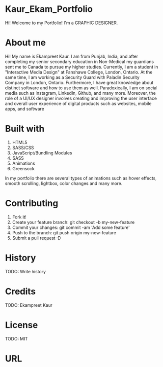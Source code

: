 # Kaur_Ekam_Portfolio
Hi! Welcome to my Portfolio! I'm a GRAPHIC DESIGNER.

# About me

Hi! My name is Ekampreet Kaur. I am from Punjab, India, and after completing my senior secondary education in Non-Medical my guardians sent me to Canada to pursue my higher studies. Currently, I am a student in "Interactive Media Design" at Fanshawe College, London, Ontario. At the same time, I am working as a Security Guard with Paladin Security Company in London, Ontario. Furthermore, I have great knowledge about distinct software and how to use them as well. Paradoxically, I am on social media such as Instagram, LinkedIn, Github, and many more. Moreover, the role of a UI/UX designer involves creating and improving the user interface and overall user experience of digital products such as websites, mobile apps, and software

# Built with

1. HTML5
2. SASS/CSS
3. JavaScript/Bundling Modules
4. SASS
5. Animations
6. Greensock

In my portfolio there are several types of animations such as hover effects, smooth scrolling, lightbox, color changes and many more.

# Contributing

1. Fork it!
2. Create your feature branch: git checkout -b my-new-feature
3. Commit your changes: git commit -am 'Add some feature'
4. Push to the branch: git push origin my-new-feature
5. Submit a pull request :D

# History

TODO: Write history

# Credits

TODO: Ekampreet Kaur

# License

TODO: MIT

# URL
